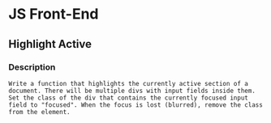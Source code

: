 # JS Front-End

## Highlight Active

### Description
    Write a function that highlights the currently active section of a document. There will be multiple divs with input fields inside them. 
    Set the class of the div that contains the currently focused input field to "focused". When the focus is lost (blurred), remove the class from the element.
    